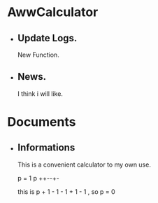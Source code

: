 # AwwCalculator  
+ ## Update Logs.  
  New Function.  

+ ## News.  
  I think i will like.  

# Documents  
+ ## Informations
  This is a convenient calculator to my own use.  
  
  p = 1
  p ++--+-
  
  this is p + 1 - 1 - 1 + 1 - 1 , so p = 0
